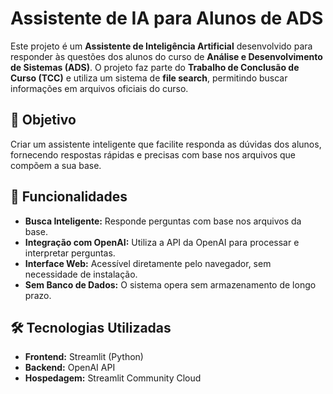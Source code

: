 # Assistente de IA para Alunos de ADS  

Este projeto é um **Assistente de Inteligência Artificial** desenvolvido para responder às questões dos alunos do curso de **Análise e Desenvolvimento de Sistemas (ADS)**. O projeto faz parte do **Trabalho de Conclusão de Curso (TCC)** e utiliza um sistema de **file search**, permitindo buscar informações em arquivos oficiais do curso.  

## 📌 Objetivo  
Criar um assistente inteligente que facilite responda as dúvidas dos alunos, fornecendo respostas rápidas e precisas com base nos arquivos que compõem a sua base.  

## 🚀 Funcionalidades  
- **Busca Inteligente:** Responde perguntas com base nos arquivos da base.  
- **Integração com OpenAI:** Utiliza a API da OpenAI para processar e interpretar perguntas.  
- **Interface Web:** Acessível diretamente pelo navegador, sem necessidade de instalação.  
- **Sem Banco de Dados:** O sistema opera sem armazenamento de longo prazo.  

## 🛠️ Tecnologias Utilizadas  
- **Frontend:** Streamlit (Python)  
- **Backend:** OpenAI API  
- **Hospedagem:** Streamlit Community Cloud
